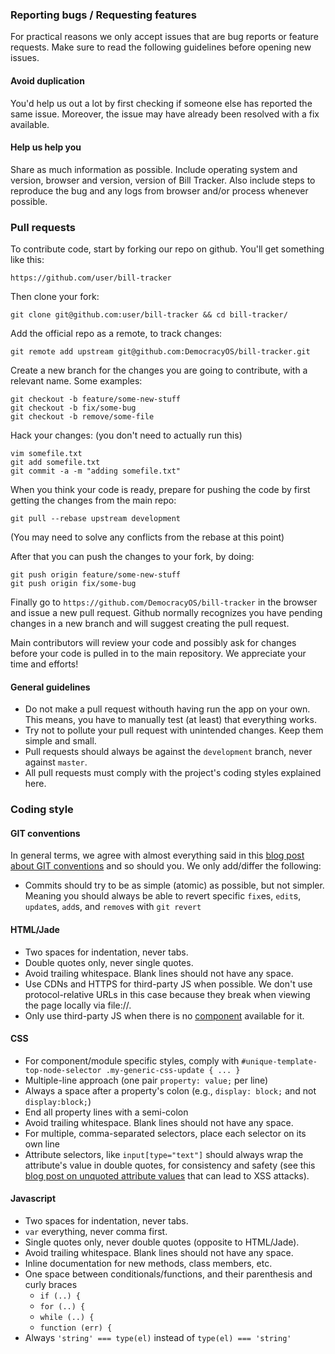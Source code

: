 ### Reporting bugs / Requesting features

For practical reasons we only accept issues that are bug reports or feature requests. Make sure to read the following guidelines before opening new issues.

#### Avoid duplication

You'd help us out a lot by first checking if someone else has reported the same issue. Moreover, the issue may have already been resolved with a fix available.

#### Help us help you

Share as much information as possible. Include operating system and version, browser and version, version of Bill Tracker. Also include steps to reproduce the bug and any logs from browser and/or process whenever possible.


### Pull requests

To contribute code, start by forking our repo on github. You'll get something like this:
```
https://github.com/user/bill-tracker
```

Then clone your fork:
```
git clone git@github.com:user/bill-tracker && cd bill-tracker/
```

Add the official repo as a remote, to track changes:
```
git remote add upstream git@github.com:DemocracyOS/bill-tracker.git
```

Create a new branch for the changes you are going to contribute, with a relevant name. Some examples:
```
git checkout -b feature/some-new-stuff
git checkout -b fix/some-bug 
git checkout -b remove/some-file
```

Hack your changes: (you don't need to actually run this)
```
vim somefile.txt
git add somefile.txt
git commit -a -m "adding somefile.txt"
```

When you think your code is ready, prepare for pushing the code by first getting the changes from the main repo:
```
git pull --rebase upstream development
```
(You may need to solve any conflicts from the rebase at this point)

After that you can push the changes to your fork, by doing:
```
git push origin feature/some-new-stuff
git push origin fix/some-bug
```

Finally go to `https://github.com/DemocracyOS/bill-tracker` in the browser and issue a new pull request. Github normally recognizes you have pending changes in a new branch and will suggest creating the pull request.

Main contributors will review your code and possibly ask for changes before your code is pulled in to the main repository. We appreciate your time and efforts!

#### General guidelines

* Do not make a pull request withouth having run the app on your own. This means, you have to manually test (at least) that everything works.
* Try not to pollute your pull request with unintended changes. Keep them simple and small.
* Pull requests should always be against the `development` branch, never against `master`.
* All pull requests must comply with the project's coding styles explained here.


### Coding style

#### GIT conventions
In general terms, we agree with almost everything said in this [blog post about GIT conventions](https://medium.com/code-adventures/a940ee20862d) and so should you. We only add/differ the following:

* Commits should try to be as simple (atomic) as possible, but not simpler. Meaning you should always be able to revert specific `fix`es, `edit`s, `update`s, `add`s, and `remove`s with `git revert`

#### HTML/Jade

* Two spaces for indentation, never tabs.
* Double quotes only, never single quotes.
* Avoid trailing whitespace. Blank lines should not have any space.
* Use CDNs and HTTPS for third-party JS when possible. We don't use protocol-relative URLs in this case because they break when viewing the page locally via file://.
* Only use third-party JS when there is no [component](https://github.com/component/component/wiki/Components) available for it.

#### CSS

* For component/module specific styles, comply with `#unique-template-top-node-selector .my-generic-css-update { ... }`
* Multiple-line approach (one pair `property: value;` per line)
* Always a space after a property's colon (e.g., `display: block;` and not `display:block;`)
* End all property lines with a semi-colon
* Avoid trailing whitespace. Blank lines should not have any space.
* For multiple, comma-separated selectors, place each selector on its own line
* Attribute selectors, like `input[type="text"]` should always wrap the attribute's value in double quotes, for consistency and safety (see this [blog post on unquoted attribute values](http://mathiasbynens.be/notes/unquoted-attribute-values) that can lead to XSS attacks).

#### Javascript

* Two spaces for indentation, never tabs.
* `var` everything, never comma first.
* Single quotes only, never double quotes (opposite to HTML/Jade).
* Avoid trailing whitespace. Blank lines should not have any space.
* Inline documentation for new methods, class members, etc.
* One space between conditionals/functions, and their parenthesis and curly braces
  * `if (..) {`
  * `for (..) {`
  * `while (..) {`
  * `function (err) {`
* Always `'string' === type(el)` instead of `type(el) === 'string'`
